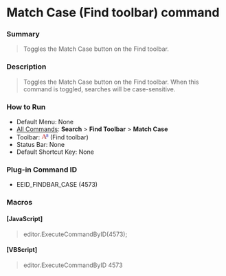 # Match Case (Find toolbar) command

### Summary

> Toggles the Match Case button on the Find toolbar.

### Description

> Toggles the Match Case button on the Find toolbar. When this command is toggled, searches will be case-sensitive.

### How to Run

- Default Menu: None
- [All Commands](../tools/all_commands): **Search**
\> **Find Toolbar** \> **Match Case**
- Toolbar: ![](../../images/find_case.png) (Find toolbar)
- Status Bar: None
- Default Shortcut Key: None

### Plug-in Command ID

- EEID\_FINDBAR\_CASE (4573)

### Macros

#### \[JavaScript\]

> editor.ExecuteCommandByID(4573);

#### \[VBScript\]

> editor.ExecuteCommandByID 4573
